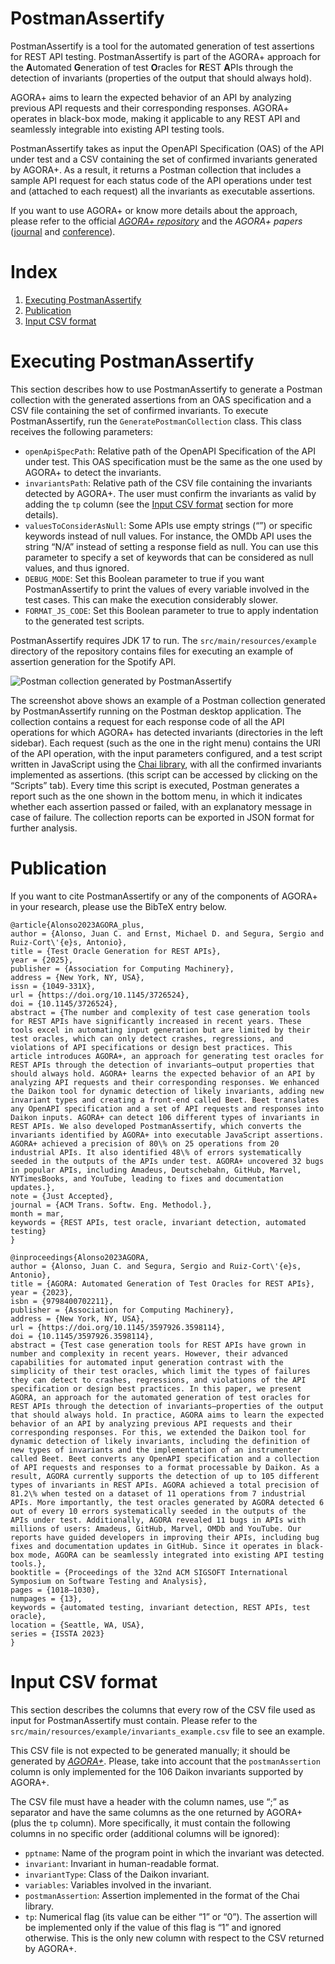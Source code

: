 # PostmanAssertify

PostmanAssertify is a tool for the automated generation of test assertions for REST API testing. PostmanAssertify is part of the AGORA+ approach for the **A**utomated **G**eneration of test **O**racles for **R**EST **A**PIs through the detection of invariants (properties of the output that should always hold).

AGORA+ aims to learn the expected behavior of an API by analyzing previous API requests and their corresponding responses. AGORA+ operates in black-box mode, making it applicable to any REST API and seamlessly integrable into existing API testing tools.

PostmanAssertify takes as input the OpenAPI Specification (OAS) of the API under test and a CSV containing the set of confirmed invariants generated by AGORA+. As a result, it returns a Postman collection that includes a sample API request for each status code of the API operations under test and (attached to each request) all the invariants as executable assertions.

If you want to use AGORA+ or know more details about the approach, please refer to the official [*AGORA+ repository*](https://github.com/isa-group/Beet) and the *AGORA+ papers* ([journal](https://doi.org/10.1145/3726524) and [conference](https://dl.acm.org/doi/10.1145/3597926.3598114)).



# Index

1. [Executing PostmanAssertify](#executing-postmanassertify)
2. [Publication](#publication)
3. [Input CSV format](#input-csv-format)

# Executing PostmanAssertify

This section describes how to use PostmanAssertify to generate a Postman collection with the generated assertions from an OAS specification and a CSV file containing the set of confirmed invariants. To execute PostmanAssertify, run the `GeneratePostmanCollection` class. This class receives the following parameters:
- `openApiSpecPath`: Relative path of the OpenAPI Specification of the API under test. This OAS specification must be the same as the one used by AGORA+ to detect the invariants.
- `invariantsPath`: Relative path of the CSV file containing the invariants detected by AGORA+. The user must confirm the invariants as valid by adding the `tp` column (see the [Input CSV format](#input-csv-format) section for more details).
- `valuesToConsiderAsNull`: Some APIs use empty strings (“”) or specific keywords instead of null values. For instance, the OMDb API uses the string “N/A” instead of setting a response field as null. You can use this parameter to specify a set of keywords that can be considered as null values, and thus ignored.
- `DEBUG_MODE`: Set this Boolean parameter to true if you want PostmanAssertify to print the values of every variable involved in the test cases. This can make the execution considerably slower.
- `FORMAT_JS_CODE`: Set this Boolean parameter to true to apply indentation to the generated test scripts.

PostmanAssertify requires JDK 17 to run. The `src/main/resources/example` directory of the repository contains files for executing an example of assertion generation for the Spotify API.

![Postman collection generated by PostmanAssertify](https://github.com/user-attachments/assets/b38f6c36-3a91-4820-942f-7c144a9aac36)

The screenshot above shows an example of a Postman collection generated by PostmanAssertify running on the Postman desktop application. The collection contains a request for each response code of all the API operations for which AGORA+ has detected invariants (directories in the left sidebar). Each request (such as the one in the right menu) contains the URI of the API operation, with the input parameters configured, and a test script written in JavaScript using the [Chai library](https://www.chaijs.com), with all the confirmed invariants implemented as assertions. (this script can be accessed by clicking on the “Scripts” tab). Every time this script is executed, Postman generates a report such as the one shown in the bottom menu, in which it indicates whether each assertion passed or failed, with an explanatory message in case of failure. The collection reports can be exported in JSON format for further analysis.

# Publication

If you want to cite PostmanAssertify or any of the components of AGORA+ in your research, please use the BibTeX entry below.

```
@article{Alonso2023AGORA_plus,
author = {Alonso, Juan C. and Ernst, Michael D. and Segura, Sergio and Ruiz-Cort\'{e}s, Antonio},
title = {Test Oracle Generation for REST APIs},
year = {2025},
publisher = {Association for Computing Machinery},
address = {New York, NY, USA},
issn = {1049-331X},
url = {https://doi.org/10.1145/3726524},
doi = {10.1145/3726524},
abstract = {The number and complexity of test case generation tools for REST APIs have significantly increased in recent years. These tools excel in automating input generation but are limited by their test oracles, which can only detect crashes, regressions, and violations of API specifications or design best practices. This article introduces AGORA+, an approach for generating test oracles for REST APIs through the detection of invariants—output properties that should always hold. AGORA+ learns the expected behavior of an API by analyzing API requests and their corresponding responses. We enhanced the Daikon tool for dynamic detection of likely invariants, adding new invariant types and creating a front-end called Beet. Beet translates any OpenAPI specification and a set of API requests and responses into Daikon inputs. AGORA+ can detect 106 different types of invariants in REST APIs. We also developed PostmanAssertify, which converts the invariants identified by AGORA+ into executable JavaScript assertions. AGORA+ achieved a precision of 80\% on 25 operations from 20 industrial APIs. It also identified 48\% of errors systematically seeded in the outputs of the APIs under test. AGORA+ uncovered 32 bugs in popular APIs, including Amadeus, Deutschebahn, GitHub, Marvel, NYTimesBooks, and YouTube, leading to fixes and documentation updates.},
note = {Just Accepted},
journal = {ACM Trans. Softw. Eng. Methodol.},
month = mar,
keywords = {REST APIs, test oracle, invariant detection, automated testing}
}

@inproceedings{Alonso2023AGORA,
author = {Alonso, Juan C. and Segura, Sergio and Ruiz-Cort\'{e}s, Antonio},
title = {AGORA: Automated Generation of Test Oracles for REST APIs},
year = {2023},
isbn = {9798400702211},
publisher = {Association for Computing Machinery},
address = {New York, NY, USA},
url = {https://doi.org/10.1145/3597926.3598114},
doi = {10.1145/3597926.3598114},
abstract = {Test case generation tools for REST APIs have grown in number and complexity in recent years. However, their advanced capabilities for automated input generation contrast with the simplicity of their test oracles, which limit the types of failures they can detect to crashes, regressions, and violations of the API specification or design best practices. In this paper, we present AGORA, an approach for the automated generation of test oracles for REST APIs through the detection of invariants—properties of the output that should always hold. In practice, AGORA aims to learn the expected behavior of an API by analyzing previous API requests and their corresponding responses. For this, we extended the Daikon tool for dynamic detection of likely invariants, including the definition of new types of invariants and the implementation of an instrumenter called Beet. Beet converts any OpenAPI specification and a collection of API requests and responses to a format processable by Daikon. As a result, AGORA currently supports the detection of up to 105 different types of invariants in REST APIs. AGORA achieved a total precision of 81.2\% when tested on a dataset of 11 operations from 7 industrial APIs. More importantly, the test oracles generated by AGORA detected 6 out of every 10 errors systematically seeded in the outputs of the APIs under test. Additionally, AGORA revealed 11 bugs in APIs with millions of users: Amadeus, GitHub, Marvel, OMDb and YouTube. Our reports have guided developers in improving their APIs, including bug fixes and documentation updates in GitHub. Since it operates in black-box mode, AGORA can be seamlessly integrated into existing API testing tools.},
booktitle = {Proceedings of the 32nd ACM SIGSOFT International Symposium on Software Testing and Analysis},
pages = {1018–1030},
numpages = {13},
keywords = {automated testing, invariant detection, REST APIs, test oracle},
location = {Seattle, WA, USA},
series = {ISSTA 2023}
}
```

# Input CSV format

This section describes the columns that every row of the CSV file used as input for PostmanAssertify must contain. Please refer to the `src/main/resources/example/invariants_example.csv` file to see an example.

This CSV file is not expected to be generated manually; it should be generated by [*AGORA+*](https://github.com/isa-group/Beet). Please, take into account that the `postmanAssertion` column is only implemented for the 106 Daikon invariants supported by AGORA+.

The CSV file must have a header with the column names, use “;” as separator and have the same columns as the one returned by AGORA+ (plus the `tp` column). More specifically, it must contain the following columns in no specific order (additional columns will be ignored):
- `pptname`: Name of the program point in which the invariant was detected.
- `invariant`: Invariant in human-readable format.
- `invariantType`: Class of the Daikon invariant.
- `variables`: Variables involved in the invariant.
- `postmanAssertion`: Assertion implemented in the format of the Chai library.
- `tp`: Numerical flag (its value can be either “1” or “0”). The assertion will be implemented only if the value of this flag is “1” and ignored otherwise. This is the only new column with respect to the CSV returned by AGORA+.
